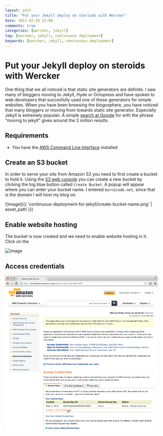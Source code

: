 ```yaml
---
layout: post
title: "Put your Jekyll deploy on steriods with Wercker"
date: 2013-02-26 22:00
comments: true
categories: [wercker, jekyll]
tag: [wercker, jekyll, continuous deployment]
keywords: [wercker, jekyll, continuous deployment]
---
```


# Put your Jekyll deploy on steroids with Wercker

One thing that we all noticed is that static site generators are definite. I saw many of bloggers moving to Jekyll, Hyde or Octopress and have spoken to web developers that succesfully used one of these generators for simple websites.  When you have been browsing the blogosphere, you have noticed that many bloggers or moving from towards static site generator. Especially Jekyll is extremely populair. A simple [search at Google](https://www.google.nl/search?q=moving+to+jekyll) for with the phrase "moving to jekyll" gives around the 2 million results.

## Requirements

* You have the [AWS Command Line Interface](http://aws.amazon.com/cli/) installed

## Create an S3 bucket

In order to serve your site from Amazon S3 you need to first create a bucket to hold it. Using the [S3 web console](https://console.aws.amazon.com/s3/home) you can create a new bucket by clicking the big blue button called `Create Bucket`. A popup will appear where you can enter your bucket name. I entered `born2code.net`, since that is the domain I will host my blog on.

![image]({{ 'continuous-deployment-for-jekyll/create-bucket-name.png' | asset_path }})

## Enable website hosting

The bucket is now created and we need to enable website hosting in it. Click on the

![image](http://pa.born2code.net/assets/posts/continuous-deployment-for-jekyll/create-bucket-name.png)

## Access credentials

![image](/assets/posts/continuous-deployment-for-jekyll/generate-key.png)

